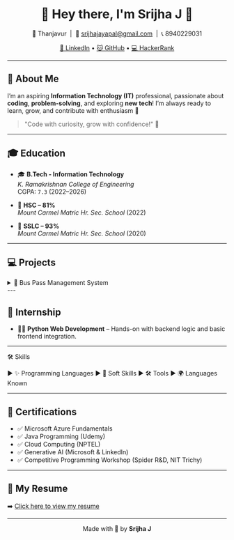 <h1 align="center">🌸 Hey there, I'm Srijha J 🌸</h1>

<p align="center">
  📍 Thanjavur &nbsp;|&nbsp;
  📧 <a href="mailto:srijhajayapal@gmail.com">srijhajayapal@gmail.com</a> &nbsp;|&nbsp;
  📞 8940229031
</p>

<p align="center">
  <a href="https://www.linkedin.com/in/srijha-jayapal-312aa0257" target="_blank">💼 LinkedIn</a> • 
  <a href="https://github.com/Srijha04" target="_blank">🐱 GitHub</a> • 
  <a href="https://www.hackerrank.com/profile/srijhajayapal" target="_blank">💻 HackerRank</a>
</p>

---

## 🌼 About Me

I’m an aspiring **Information Technology (IT)** professional, passionate about **coding**, **problem-solving**, and exploring **new tech**! I’m always ready to learn, grow, and contribute with enthusiasm 🌟

> "Code with curiosity, grow with confidence!" 💖

---

## 🎓 Education

- 🎓 **B.Tech - Information Technology**  
  *K. Ramakrishnan College of Engineering*  
  CGPA: `7.3` (2022–2026)

- 📘 **HSC – 81%**  
  *Mount Carmel Matric Hr. Sec. School* (2022)

- 📘 **SSLC – 93%**  
  *Mount Carmel Matric Hr. Sec. School* (2020)

---

## 💻 Projects

<details>
<summary>🚌 Bus Pass Management System</summary>

Developed a **Bus Pass Management System** using **PHP** and **JavaScript**.

Features:
- 📝 Online pass application  
- ✅ Admin approval system  
- 🎫 Digital pass generation  

> “Simple. Smart. Paperless Travel!”

</details>
---

## 🌱 Internship

- 👩‍💻 **Python Web Development** – Hands-on with backend logic and basic frontend integration.

---
🛠 Skills

▶️ ✨ Programming Languages
▶️ 🧠 Soft Skills
▶️ 🛠 Tools
▶️ 🌍 Languages Known


---

## 🏅 Certifications

- ✅ Microsoft Azure Fundamentals
- ✅ Java Programming (Udemy)
- ✅ Cloud Computing (NPTEL)
- ✅ Generative AI (Microsoft & LinkedIn)
- ✅ Competitive Programming Workshop (Spider R&D, NIT Trichy)

---

## 📄 My Resume

➡️ [Click here to view my resume](SRIJHA%20FINAL%20RESUME%201.pdf)

---

<p align="center">
  Made with 💖 by <strong>Srijha J</strong>
</p>

